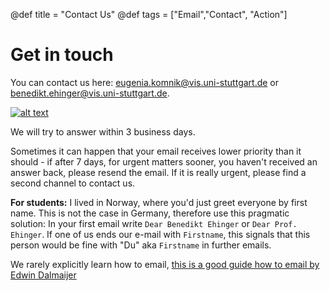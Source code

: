 @def title = "Contact Us"
@def tags = ["Email","Contact", "Action"]

# Get in touch

You can contact us here: [eugenia.komnik@vis.uni-stuttgart.de](mailto:eugenia.komnik@vis.uni-stuttgart.de) or [benedikt.ehinger@vis.uni-stuttgart.de](mailto:benedikt.ehinger@vis.uni-stuttgart.de). 

[![alt text][1.1]][1]


[1.1]: http://i.imgur.com/tXSoThF.png (twitter icon with padding)
[2.1]: http://i.imgur.com/P3YfQoD.png (facebook icon with padding)

[1]: https://twitter.com/BenediktEhinger
[2]: @BenediktEhinger@scholar.social

<!--[![alt text][2.1]][2]
[![alt text](http://i.imgur.com/tXSoThF.png)][https://twitter.com/BenediktEhinger]

[**Twitter**](https://twitter.com/BenediktEhinger)       [**Mastodon**](@BenediktEhinger@scholar.social)

twitter image 

[<img src="_assets\icn\twitter.png" width="50" height="50">](https://twitter.com/BenediktEhinger)

[![Twitter_link](_assets\img\twitter.png")](https://twitter.com/BenediktEhinger)-->

We will try to answer within 3 business  days. 

Sometimes it can happen that your email receives lower priority than it should - if after 7 days, for urgent matters sooner, you haven't received an answer back, please resend the email. If it is really urgent, please find a second channel to contact us.

**For students:** I lived in Norway, where you'd just greet everyone by first name. This is not the case in Germany, therefore use this pragmatic solution: In your first email write `Dear Benedikt Ehinger` or `Dear Prof. Ehinger`. If one of us ends our e-mail with `Firstname`, this signals that this person would be fine with "Du" aka `Firstname` in further emails.

We rarely explicitly learn how to email, [this is a good guide how to email by Edwin Dalmaijer](https://www.dalmaijer.org/2022/03/how-to-email-your-lecturer-professor/)
